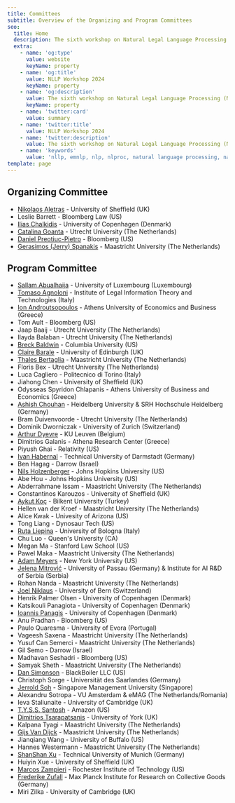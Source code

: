```yaml
---
title: Committees
subtitle: Overview of the Organizing and Program Committees
seo:
  title: Home
  description: The sixth workshop on Natural Legal Language Processing (NLLP 2024) explores methods and applications of Natural Language Processing for the Legal Domain by focusing on legal text and text with legal significance. Co-located with EMNLP 2024.
  extra:
    - name: 'og:type'
      value: website
      keyName: property
    - name: 'og:title'
      value: NLLP Workshop 2024
      keyName: property
    - name: 'og:description'
      value: The sixth workshop on Natural Legal Language Processing (NLLP 2024) explores methods and applications of Natural Language Processing for the Legal Domain by focusing on legal text and text with legal significance. Co-located with EMNLP 2024.
      keyName: property
    - name: 'twitter:card'
      value: summary
    - name: 'twitter:title'
      value: NLLP Workshop 2024
    - name: 'twitter:description'
      value: The sixth workshop on Natural Legal Language Processing (NLLP 2024) explores methods and applications of Natural Language Processing for the Legal Domain by focusing on legal text and text with legal significance. Co-located with EMNLP 2024.
    - name: 'keywords'
      value: 'nllp, emnlp, nlp, nlproc, natural language processing, natural legal language processing, legal text, legal domain language'
template: page
---
```


## Organizing Committee 

- [Nikolaos Aletras](http://nikosaletras.com) - University of Sheffield (UK)
- Leslie Barrett - Bloomberg Law (US)
- [Ilias Chalkidis](https://iliaschalkidis.github.io/) - University of Copenhagen (Denmark)
- [Catalina Goanta](https://www.uu.nl/staff/ECGoanta) - Utrecht University (The Netherlands)
- [Daniel Preotiuc-Pietro](http://www.preotiuc.ro) - Bloomberg (US)
- [Gerasimos (Jerry) Spanakis](https://dke.maastrichtuniversity.nl/jerry.spanakis/) - Maastricht University (The Netherlands)

## Program Committee

- [Sallam Abualhaija](https://frieden84.github.io/home/index.html) - University of Luxembourg (Luxembourg)
- [Tomaso Agnoloni](http://www.ittig.cnr.it/en/persone/ricerca/tommaso-agnoloni/) - Institute of Legal Information Theory and Technologies (Italy)
- [Ion Androutsopoulos](https://www2.aueb.gr/users/ion/) - Athens University of Economics and Business (Greece)
- Tom Ault - Bloomberg (US)
- Jaap Baaij - Utrecht University (The Netherlands)
- Ilayda Balaban - Utrecht University (The Netherlands)
- [Breck Baldwin](https://scholar.google.com/citations?user=aVzTeEUAAAAJ&hl=en) - Columbia University (US)
- [Claire Barale](https://www.clairebarale.com/) - University of Edinburgh (UK)
- [Thales Bertaglia](https://thalesbertaglia.com) - Maastricht University (The Netherlands)
- Floris Bex - Utrecht University (The Netherlands)
- Luca Cagliero - Politecnico di Torino (Italy)
- Jiahong Chen - University of Sheffield (UK)
- Odysseas Spyridon Chlapanis - Athens University of Business and Economics (Greece)
- [Ashish Chouhan](https://ds.ifi.uni-heidelberg.de/team/chouhan/) - Heidelberg University & SRH Hochschule Heidelberg (Germany)
- Bram Duivenvoorde - Utrecht University (The Netherlands)
- Dominik Dworniczak - University of Zurich (Switzerland)
- [Arthur Dyevre](https://www.arthurdyevre.org/) - KU Leuven (Belgium)
- Dimitrios Galanis - Athena Research Center (Greece)
- Piyush Ghai - Relativity (US)
- [Ivan Habernal](https://www.trusthlt.org/) - Technical University of Darmstadt (Germany)
- Ben Hagag - Darrow (Israel)
- [Nils Holzenberger](https://www.cs.jhu.edu/~nholzen1/) - Johns Hopkins University (US)
- Abe Hou - Johns Hopkins University (US)
- Abderrahmane Issam - Maastricht University (The Netherlands)
- Constantinos Karouzos - University of Sheffield (UK)
- [Aykut Koç](http://aykut.koc.bilkent.edu.tr) - Bilkent University (Turkey)
- Hellen van der Kroef - Maastricht University (The Netherlands)
- Alice Kwak - Univesity of Arizona (US)
- Tong Liang - Dynosaur Tech (US)
- [Ruta Liepina](https://www.unibo.it/sitoweb/ruta.liepina/en) - University of Bologna (Italy)
- Chu Luo - Queen's University (CA)
- Megan Ma - Stanford Law School (US)
- Pawel Maka - Maastricht University (The Netherlands)
- [Adam Meyers](https://nlp.cs.nyu.edu/people/meyers.html) - New York University (US)
- [Jelena Mitrović](https://ca-roll.github.io/) - University of Passau (Germany) & Institute for AI R&D of Serbia (Serbia)
- Rohan Nanda - Maastricht University (The Netherlands)
- [Joel Niklaus](https://niklaus.ai) - University of Bern (Switzerland)
- Henrik Palmer Olsen - University of Copenhagen (Denmark)
- Katsikouli Panagiota - University of Copenhagen (Denmark)
- [Ioannis Panagis](https://scholar.google.dk/citations?user=o0N2vzMAAAAJ&hl=en) - University of Copenhagen (Denmark)
- Anu Pradhan - Bloomberg (US)
- Paulo Quaresma - University of Evora (Portugal)
- Vageesh Saxena - Maastricht University (The Netherlands)
- Yusuf Can Semerci - Maastricht University (The Netherlands)
- Gil Semo - Darrow (Israel)
- Madhavan Seshadri - Bloomberg (US)
- Samyak Sheth - Maastricht University (The Netherlands)
- [Dan Simonson](http://thedansimonson.com/) - BlackBoiler LLC (US)
- Christoph Sorge - Universität des Saarlandes (Germany)
- [Jerrold Soh](https://www.linkedin.com/in/jerroldsoh/?originalSubdomain=sg) - Singapore Management University (Singapore)
- Alexandru Sotropa - VU Amsterdam & eMAG (The Netherlands/Romania)
- Ieva Staliunaite - University of Cambridge (UK)
- [T.Y.S.S. Santosh](https://scholar.google.co.in/citations?user=aYytWsAAAAAJ&hl=en) - Amazon (US)
- [Dimitrios Tsarapatsanis](https://www.sheffield.ac.uk/law/staff/dtsarapatsanis) - University of York (UK)
- Kalpana Tyagi - Maastricht University (The Netherlands)
- [Gijs Van Dijck](https://www.maastrichtuniversity.nl/gijs.vandijck) - Maastricht University (The Netherlands)
- Jianqiang Wang - University of Buffalo (US)
- Hannes Westermann - Maastricht University (The Netherlands)
- [ShanShan Xu](https://sxu.notion.site/) - Technical University of Munich (Germany)
- Huiyin Xue - University of Sheffield (UK)
- [Marcos Zampieri](https://mzampieri.com/) - Rochester Institute of Technology (US)
- [Frederike Zufall](https://www.coll.mpg.de/frederike-zufall) - Max Planck Institute for Research on Collective Goods (Germany)
- Miri Zilka - University of Cambridge (UK)
